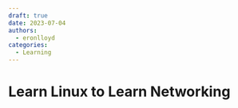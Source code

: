 ```yaml
---
draft: true 
date: 2023-07-04
authors:
  - eronlloyd
categories:
  - Learning
---
```


# Learn Linux to Learn Networking
